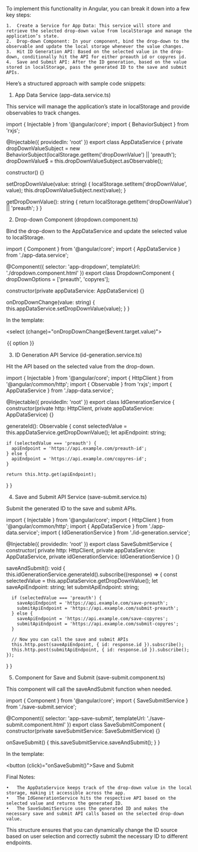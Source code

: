 To implement this functionality in Angular, you can break it down into a few key steps:

	1.	Create a Service for App Data: This service will store and retrieve the selected drop-down value from localStorage and manage the application’s state.
	2.	Drop-down Component: In your component, bind the drop-down to the observable and update the local storage whenever the value changes.
	3.	Hit ID Generation API: Based on the selected value in the drop-down, conditionally hit the API for either preauth id or copyres id.
	4.	Save and Submit API: After the ID generation, based on the value stored in localStorage, pass the generated ID to the save and submit APIs.

Here’s a structured approach with sample code snippets:

1. App Data Service (app-data.service.ts)

This service will manage the application’s state in localStorage and provide observables to track changes.

import { Injectable } from '@angular/core';
import { BehaviorSubject } from 'rxjs';

@Injectable({
  providedIn: 'root'
})
export class AppDataService {
  private dropDownValueSubject = new BehaviorSubject<string>(localStorage.getItem('dropDownValue') || 'preauth');
  dropDownValue$ = this.dropDownValueSubject.asObservable();

  constructor() {}

  setDropDownValue(value: string) {
    localStorage.setItem('dropDownValue', value);
    this.dropDownValueSubject.next(value);
  }

  getDropDownValue(): string {
    return localStorage.getItem('dropDownValue') || 'preauth';
  }
}

2. Drop-down Component (dropdown.component.ts)

Bind the drop-down to the AppDataService and update the selected value to localStorage.

import { Component } from '@angular/core';
import { AppDataService } from './app-data.service';

@Component({
  selector: 'app-dropdown',
  templateUrl: './dropdown.component.html'
})
export class DropdownComponent {
  dropDownOptions = ['preauth', 'copyres'];

  constructor(private appDataService: AppDataService) {}

  onDropDownChange(value: string) {
    this.appDataService.setDropDownValue(value);
  }
}

In the template:

<select (change)="onDropDownChange($event.target.value)">
  <option *ngFor="let option of dropDownOptions" [value]="option">
    {{ option }}
  </option>
</select>

3. ID Generation API Service (id-generation.service.ts)

Hit the API based on the selected value from the drop-down.

import { Injectable } from '@angular/core';
import { HttpClient } from '@angular/common/http';
import { Observable } from 'rxjs';
import { AppDataService } from './app-data.service';

@Injectable({
  providedIn: 'root'
})
export class IdGenerationService {
  constructor(private http: HttpClient, private appDataService: AppDataService) {}

  generateId(): Observable<any> {
    const selectedValue = this.appDataService.getDropDownValue();
    let apiEndpoint: string;

    if (selectedValue === 'preauth') {
      apiEndpoint = 'https://api.example.com/preauth-id';
    } else {
      apiEndpoint = 'https://api.example.com/copyres-id';
    }

    return this.http.get(apiEndpoint);
  }
}

4. Save and Submit API Service (save-submit.service.ts)

Submit the generated ID to the save and submit APIs.

import { Injectable } from '@angular/core';
import { HttpClient } from '@angular/common/http';
import { AppDataService } from './app-data.service';
import { IdGenerationService } from './id-generation.service';

@Injectable({
  providedIn: 'root'
})
export class SaveSubmitService {
  constructor(
    private http: HttpClient,
    private appDataService: AppDataService,
    private idGenerationService: IdGenerationService
  ) {}

  saveAndSubmit(): void {
    this.idGenerationService.generateId().subscribe((response) => {
      const selectedValue = this.appDataService.getDropDownValue();
      let saveApiEndpoint: string;
      let submitApiEndpoint: string;

      if (selectedValue === 'preauth') {
        saveApiEndpoint = 'https://api.example.com/save-preauth';
        submitApiEndpoint = 'https://api.example.com/submit-preauth';
      } else {
        saveApiEndpoint = 'https://api.example.com/save-copyres';
        submitApiEndpoint = 'https://api.example.com/submit-copyres';
      }

      // Now you can call the save and submit APIs
      this.http.post(saveApiEndpoint, { id: response.id }).subscribe();
      this.http.post(submitApiEndpoint, { id: response.id }).subscribe();
    });
  }
}

5. Component for Save and Submit (save-submit.component.ts)

This component will call the saveAndSubmit function when needed.

import { Component } from '@angular/core';
import { SaveSubmitService } from './save-submit.service';

@Component({
  selector: 'app-save-submit',
  templateUrl: './save-submit.component.html'
})
export class SaveSubmitComponent {
  constructor(private saveSubmitService: SaveSubmitService) {}

  onSaveSubmit() {
    this.saveSubmitService.saveAndSubmit();
  }
}

In the template:

<button (click)="onSaveSubmit()">Save and Submit</button>

Final Notes:

	•	The AppDataService keeps track of the drop-down value in the local storage, making it accessible across the app.
	•	The IdGenerationService hits the respective API based on the selected value and returns the generated ID.
	•	The SaveSubmitService uses the generated ID and makes the necessary save and submit API calls based on the selected drop-down value.

This structure ensures that you can dynamically change the ID source based on user selection and correctly submit the necessary ID to different endpoints.